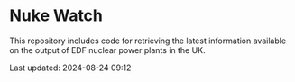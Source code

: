 # Nuke Watch

This repository includes code for retrieving the latest information available on the output of EDF nuclear power plants in the UK.

Last updated: 2024-08-24 09:12
